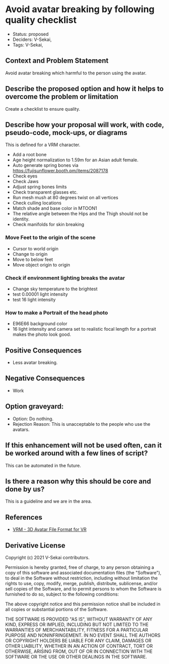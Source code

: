 # Avoid avatar breaking by following quality checklist

- Status: proposed <!-- draft | rejected | accepted | deprecated | superseded by -->
- Deciders: V-Sekai,
- Tags: V-Sekai,

## Context and Problem Statement

Avoid avatar breaking which harmful to the person using the avatar.

## Describe the proposed option and how it helps to overcome the problem or limitation

Create a checklist to ensure quality.

## Describe how your proposal will work, with code, pseudo-code, mock-ups, or diagrams

This is defined for a VRM character.

* Add a root bone
* Age height normalization to 1.59m for an Asian adult female.
* Auto generate spring bones via https://fujisunflower.booth.pm/items/2087178
* Check eyes
* Check Jaws
* Adjust spring bones limits
* Check transparent glasses etc.
* Run mesh mush at 80 degrees twist on all vertices
* Check culling locations
* Match shade and base color in MTOON1
* The relative angle between the Hips and the Thigh should not be identity.
* Check manifolds for skin breaking

### Move Feet to the origin of the scene

* Cursor to world origin
* Change to origin
* Move to below feet
* Move object origin to origin

### Check if environment lighting breaks the avatar
* Change sky temperature to the brightest
* test 0.00001 light intensity
* test 16 light intensity

### How to make a Portrait of the head photo

* E96E66 background color
* 16 light intensity and camera set to realistic focal length for a portrait makes the photo look good.

## Positive Consequences <!-- optional -->

- Less avatar breaking.

## Negative Consequences <!-- optional -->

- Work

<!-- [this section can be repeated for each option if more than one option is open for consideration] -->

## Option graveyard: <!-- same as above -->

- Option: Do nothing.
- Rejection Reason: This is unacceptable to the people who use the avatars.

## If this enhancement will not be used often, can it be worked around with a few lines of script?

This can be automated in the future.

## Is there a reason why this should be core and done by us?

This is a guideline and we are in the area.

## References <!-- optional -->

- [VRM - 3D Avatar File Format for VR](https://vrm.dev/en/) <!-- example: Refined by [xxx](yyyymmdd-xxx.md) -->
<!-- - numbers of links can vary -->

## Derivative License

Copyright (c) 2021 V-Sekai contributors.

Permission is hereby granted, free of charge, to any person obtaining a copy
of this software and associated documentation files (the "Software"), to deal
in the Software without restriction, including without limitation the rights
to use, copy, modify, merge, publish, distribute, sublicense, and/or sell
copies of the Software, and to permit persons to whom the Software is
furnished to do so, subject to the following conditions:

The above copyright notice and this permission notice shall be included in all
copies or substantial portions of the Software.

THE SOFTWARE IS PROVIDED "AS IS", WITHOUT WARRANTY OF ANY KIND, EXPRESS OR
IMPLIED, INCLUDING BUT NOT LIMITED TO THE WARRANTIES OF MERCHANTABILITY,
FITNESS FOR A PARTICULAR PURPOSE AND NONINFRINGEMENT. IN NO EVENT SHALL THE
AUTHORS OR COPYRIGHT HOLDERS BE LIABLE FOR ANY CLAIM, DAMAGES OR OTHER
LIABILITY, WHETHER IN AN ACTION OF CONTRACT, TORT OR OTHERWISE, ARISING FROM,
OUT OF OR IN CONNECTION WITH THE SOFTWARE OR THE USE OR OTHER DEALINGS IN THE
SOFTWARE.
